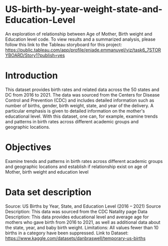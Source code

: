 # US-birth-by-year-weight-state-and-Education-Level
An exploration of relationship between Age of Mother, Birth weight and Education level code. 
To view results and a summarized analysis, please follow this link to the Tableau storyboard for this project: https://public.tableau.com/app/profile/eniade.emmanuyel/viz/task6_7STORYBOARD/Story1?publish=yes
# Introduction 
This dataset provides birth rates and related data across the 50 states and DC from 2016 to 2021. The data was sourced from the Centers for Disease Control and Prevention (CDC) and includes detailed information such as number of births, gender, birth weight, state, and year of the delivery. A particular emphasis is given to detailed information on the mother's educational level. With this dataset, one can, for example, examine trends and patterns in birth rates across different academic groups and geographic locations.
# Objectives
Examine trends and patterns in birth rates across different academic groups and geographic locations and establish if relationship exist on age of Mother, birth weight and education level 
# Data set description
Source: US Births by Year, State, and Education Level (2016 – 2021)
Source Description: This data was sourced from the CDC Natality page
Data Description: This data provides educational level and average age for mothers who gave birth from 2016 to 2021, as well as additional data about the state, year, and baby birth weight.
Limitations: All values fewer than 10 births in a category have been suppressed.
Link to Dataset: https://www.kaggle.com/datasets/danbraswell/temporary-us-births


